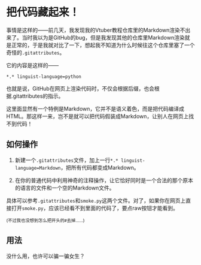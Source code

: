 # 把代码藏起来！

事情是这样的——前几天，我发现我的Vtuber教程仓库里的Markdown渲染不出来了。当时我以为是GitHub的bug，但是我发现其他的仓库里Markdown渲染就是正常的，于是我就对比了一下，想起我不知道为什么时候往这个仓库里塞了一个奇怪的`.gitattributes`。

它的内容是这样的——

```
*.* linguist-language=python
```

也就是说，GitHub在网页上渲染代码时，不仅会根据后缀，也会根据.gitattributes的指示。

这里面显然有一个特例是Markdown，它并不是语义着色，而是把代码编译成HTML。那这样一来，岂不是就可以把代码假装成Markdown，让别人在网页上找不到代码！


## 如何操作


1. 新建一个`.gitattributes`文件，加上一行`*.* linguist-language=Markdown`，把所有代码都变成Markdown。

2. 在你的普通代码中利用神奇的注释操作，让它恰好同时是一个合法的那个原本的语言的文件和一个空的Markdown文件。

具体可以参考`.gitattributes`和`smoke.py`这两个文件。对了，如果你在网页上直接打开`smoke.py`，应该已经看不到里面的代码了，要点raw按钮才能看到。

<sub>(不过我也没想到怎么把开头的`#`去掉……)</sub>


## 用法

没什么用，也许可以骗一骗女生？
